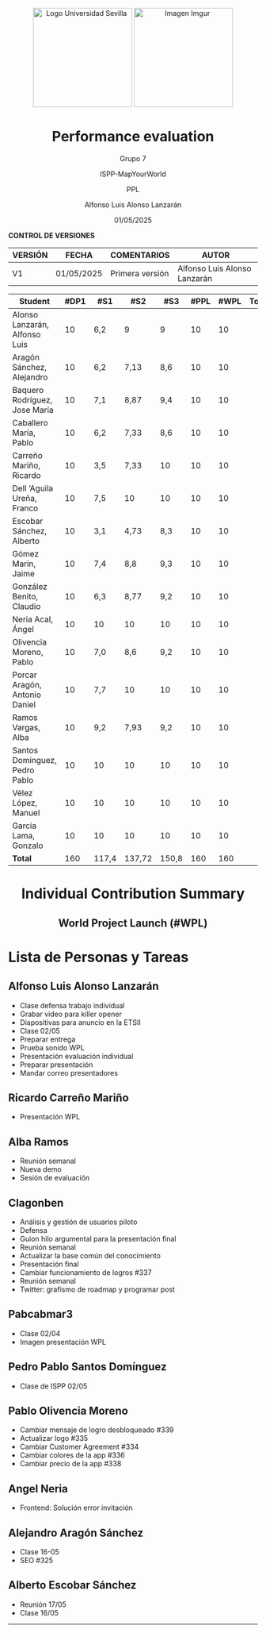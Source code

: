 <p align="center">
  <img src="https://www.ucm.es/al-acmes/file/logo-universidad-sevilla/?ver" alt="Logo Universidad Sevilla" width="200" height="200">
  <img src="https://i.imgur.com/vlzkG4H.png" alt="Imagen Imgur" width="auto" height="200">
</p>

<h1 align="center">Performance evaluation</h1>

<p align="center">
    Grupo 7
</p>
<p align="center">
    ISPP-MapYourWorld
</p>
<p align="center">
    PPL
</p>
<p align="center">
    Alfonso Luis Alonso Lanzarán
</p>
<p align="center">
    01/05/2025
</p>

**CONTROL DE VERSIONES**

| VERSIÓN | FECHA     | COMENTARIOS              | AUTOR              |
|---------|-----------|--------------------------|--------------------|
| V1      | 01/05/2025| Primera versión          | Alfonso Luis Alonso Lanzarán|

| Student                            | #DP1 | #S1 | #S2 | #S3 | #PPL | #WPL | Total | Weight |
|------------------------------------|------|-----|-----|-----|------|------|-------|--------|
| Alonso Lanzarán, Alfonso Luis      | 10   | 6,2 |  9  |  9   |  10    |  10    |       |        |
| Aragón Sánchez, Alejandro          | 10   | 6,2 |7,13 |  8,6   |  10    |   10   |       |        |
| Baquero Rodríguez, Jose María      | 10   | 7,1 | 8,87 |  9,4   |   10   |  10    |       |        |
| Caballero María, Pablo             | 10   | 6,2 |  7,33   |   8,6  |  10   |  10    |       |        |
| Carreño Mariño, Ricardo            | 10   | 3,5 |   7,33  |  10   |  10    |  10    |       |        |
| Dell ‘Aguila Ureña, Franco         | 10   | 7,5 |   10  |  10   |   10   |  10    |       |        |
| Escobar Sánchez, Alberto           | 10   | 3,1 |   4,73  |  8,3   |  10    |   10   |       |        |
| Gómez Marín, Jaime                    | 10   | 7,4 |  8,8   |  9,3   |   10   |   10   |       |        |
| González Benito, Claudio           | 10   | 6,3 |  8,77   |  9,2   |   10   | 10     |       |        |
| Neria Acal, Ángel                  | 10   | 10  |  10   |  10   |   10   |  10    |       |        |
| Olivencia Moreno, Pablo            | 10   | 7,0 |   8,6  |   9,2  |  10    |  10    |       |        |
| Porcar Aragón, Antonio Daniel      | 10   | 7,7 |   10  |  10   |   10   |   10   |       |        |
| Ramos Vargas, Alba                 | 10   | 9,2 |  7,93   |  9,2   |   10   |  10    |       |        |
| Santos Dominguez, Pedro Pablo      | 10   | 10  |  10   |  10   |   10   |  10    |       |        |
| Vélez López, Manuel                | 10   | 10  |  10   |  10   |   10   |  10    |       |        |
| García Lama, Gonzalo               | 10   | 10  |   10  |  10   |  10   |  10    |       |        |
| **Total**                          | 160  |117,4|  137,72   |  150,8   |  160    |  160    |       |        |

<h1 align="center">Individual Contribution Summary</h1>

<h2 align="center">World Project Launch (#WPL)</h2>

# Lista de Personas y Tareas

## Alfonso Luis Alonso Lanzarán

- Clase defensa trabajo individual  
- Grabar video para killer opener  
- Diapositivas para anuncio en la ETSII  
- Clase 02/05  
- Preparar entrega  
- Prueba sonido WPL  
- Presentación evaluación individual  
- Preparar presentación  
- Mandar correo presentadores  

## Ricardo Carreño Mariño

- Presentación WPL  

## Alba Ramos

- Reunión semanal  
- Nueva demo  
- Sesión de evaluación  

## Clagonben

- Análisis y gestión de usuarios piloto  
- Defensa  
- Guion hilo argumental para la presentación final  
- Reunión semanal  
- Actualizar la base común del conocimiento  
- Presentación final  
- Cambiar funcionamiento de logros #337  
- Reunión semanal  
- Twitter: grafismo de roadmap y programar post  

## Pabcabmar3

- Clase 02/04  
- Imagen presentación WPL  

## Pedro Pablo Santos Domínguez

- Clase de ISPP 02/05  

## Pablo Olivencia Moreno

- Cambiar mensaje de logro desbloqueado #339  
- Actualizar logo #335  
- Cambiar Customer Agreement #334  
- Cambiar colores de la app #336  
- Cambiar precio de la app #338  

## Angel Neria

- Frontend: Solución error invitación  

## Alejandro Aragón Sánchez

- Clase 16-05  
- SEO #325  

## Alberto Escobar Sánchez

- Reunión 17/05  
- Clase 16/05  

---

